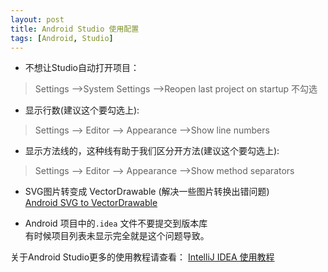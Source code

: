 ```yaml
---
layout: post
title: Android Studio 使用配置 
tags: [Android, Studio]
---
```


* 不想让Studio自动打开项目：

> Settings -->System Settings -->Reopen last project on startup 不勾选

* 显示行数(建议这个要勾选上):

> Settings --> Editor --> Appearance  -->Show line numbers

* 显示方法线的，这种线有助于我们区分开方法(建议这个要勾选上):

> Settings --> Editor --> Appearance  -->Show method separators

* SVG图片转变成 VectorDrawable (解决一些图片转换出错问题)  
  [Android SVG to VectorDrawable](http://inloop.github.io/svg2android/)

* Android 项目中的`.idea` 文件不要提交到版本库  
  有时候项目列表未显示完全就是这个问题导致。
  
  

关于Android Studio更多的使用教程请查看：
[IntelliJ IDEA 使用教程](http://wiki.jikexueyuan.com/project/intellij-idea-tutorial/introduce.html)
